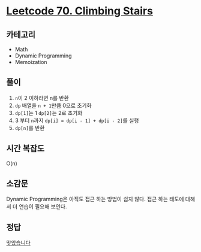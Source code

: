 # [Leetcode 70. Climbing Stairs](https://leetcode.com/problems/climbing-stairs/description/)

## 카테고리
* Math
* Dynamic Programming
* Memoization

## 풀이
1. `n`이 2 이하라면 n를 반환
2. `dp` 배열을 `n + 1`만큼 0으로 초기화
3. `dp[1]`는 1 `dp[2]`는 2로 초기화
4. 3 부터 `n`까지 `dp[i] = dp[i - 1] + dp[i - 2]`를 실행
5. `dp[n]`를 반환

## 시간 복잡도
O(n)

## 소감문
Dynamic Programming은 아직도 접근 하는 방법이 쉽지 않다. 접근 하는 태도에 대해서 더 연습이 필요해 보인다.

## 정답
[맞았습니다](https://leetcode.com/problems/climbing-stairs/submissions/908237277/)